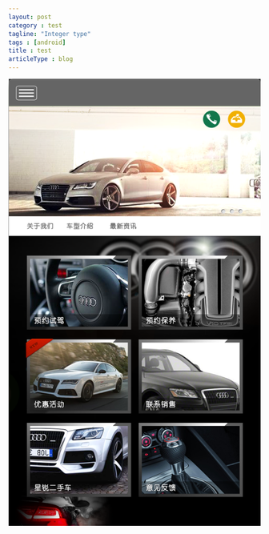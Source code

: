 ```yaml
---
layout: post
category : test
tagline: "Integer type"
tags : [android]
title : test
articleType : blog
---
```


![for test in the weixin](img/test/car-test-index.png)